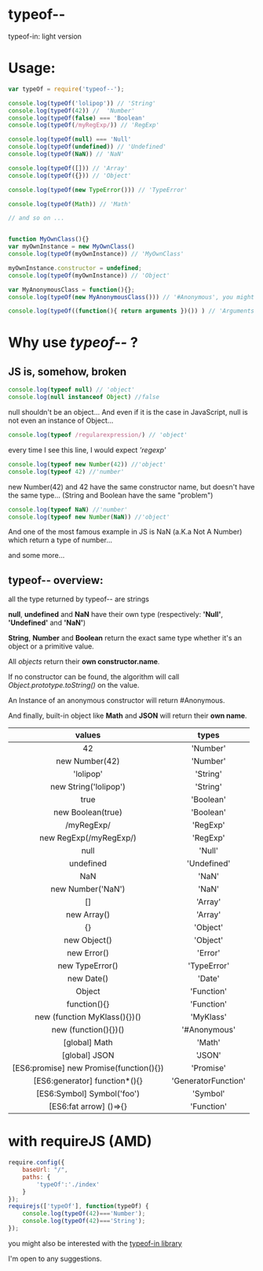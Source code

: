 # typeof--
typeof-in: light version

# Usage:

```js
var typeOf = require('typeof--');

console.log(typeOf('lolipop')) // 'String'
console.log(typeOf(42)) //  'Number'
console.log(typeOf(false) === 'Boolean'
console.log(typeOf(/myRegExp/)) // 'RegExp'

console.log(typeOf(null) === 'Null'
console.log(typeOf(undefined)) // 'Undefined'
console.log(typeOf(NaN)) // 'NaN'

console.log(typeOf([])) // 'Array'
console.log(typeOf({})) // 'Object'

console.log(typeOf(new TypeError())) // 'TypeError'

console.log(typeOf(Math)) // 'Math'

// and so on ...


function MyOwnClass(){}
var myOwnInstance = new MyOwnClass()
console.log(typeOf(myOwnInstance)) // 'MyOwnClass'

myOwnInstance.constructor = undefined;
console.log(typeOf(myOwnInstance)) // 'Object'

var MyAnonymousClass = function(){}; 
console.log(typeOf(new MyAnonymousClass())) // '#Anonymous', you might prefer to use instanceof here.

console.log(typeOf((function(){ return arguments })()) ) // 'Arguments'
```



# Why use *typeof--* ? 
## JS is, somehow, broken
```js
console.log(typeof null) // 'object'
console.log(null instanceof Object) //false
``` 
null shouldn't be an object... And even if it is the case in JavaScript, null is not even an instance of Object...

```js
console.log(typeof /regularexpression/) // 'object'
```
every time I see this line, I would expect *'regexp'*

```js
console.log(typeof new Number(42)) //'object'
console.log(typeof 42) //'number'
```
new Number(42) and 42 have the same constructor name, but doesn't have the same type...
(String and Boolean have the same "problem")

```js
console.log(typeof NaN) //'number'
console.log(typeof new Number(NaN)) //'object'
```
And one of the most famous example in JS is NaN (a.K.a Not A Number) which return a type of number...

and some more...

## typeof-- overview:

all the type returned by typeof-- are strings

**null**, **undefined** and **NaN** have their own type (respectively: **'Null'**, **'Undefined'** and **'NaN'**)

**String**, **Number** and **Boolean** return the exact same type whether it's an object or a primitive value.

All *objects* return their **own constructor.name**.

If no constructor can be found, the algorithm will call *Object.prototype.toString()* on the value.

An Instance of an anonymous constructor will return #Anonymous.

And finally, built-in object like **Math** and **JSON** will return their **own name**.


|                **values**               |      **types**      |
|:---------------------------------------:|:-------------------:|
|                    42                   |       'Number'      |
|              new Number(42)             |       'Number'      |
|                'lolipop'                |       'String'      |
|          new String('lolipop')          |       'String'      |
|                   true                  |      'Boolean'      |
|            new Boolean(true)            |      'Boolean'      |
|                /myRegExp/               |       'RegExp'      |
|          new RegExp(/myRegExp/)         |       'RegExp'      |
|                   null                  |        'Null'       |
|                undefined                |     'Undefined'     |
|                   NaN                   |        'NaN'        |
|            new Number('NaN')            |        'NaN'        |
|                    []                   |       'Array'       |
|               new Array()               |       'Array'       |
|                    {}                   |       'Object'      |
|               new Object()              |       'Object'      |
|               new Error()               |       'Error'       |
|             new TypeError()             |     'TypeError'     |
|                new Date()               |        'Date'       |
|                  Object                 |      'Function'     |
|               function(){}              |      'Function'     |
|       new (function MyKlass(){})()      |      'MyKlass'      |
|           new (function(){})()          |     '#Anonymous'    |
| [global] Math                           |        'Math'       |
| [global] JSON                           |        'JSON'       |
| [ES6:promise] new Promise(function(){}) |      'Promise'      |
| [ES6:generator] function*(){}           | 'GeneratorFunction' |
| [ES6:Symbol] Symbol('foo')              |       'Symbol'      |
| [ES6:fat arrow] ()=>{}                  |      'Function'     |

# with requireJS (AMD)
```js
require.config({
    baseUrl: "/",
    paths: {
        'typeOf':'./index'
    }
});
requirejs(['typeOf'], function(typeOf) {
    console.log(typeOf(42)==='Number');
    console.log(typeOf(42)==='String');
});
```

you might also be interested with the [typeof-in library](https://www.npmjs.com/package/typeof-in)

I'm open to any suggestions.


